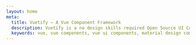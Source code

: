 ```yaml
---
layout: home
meta:
  title: Vuetify — A Vue Component Framework
  description: Vuetify is a no design skills required Open Source UI Component Framework for Vue. It provides you with all of the tools necessary to create beautiful content rich web applications.
  keywords: vue, vue components, vue ui components, material design components, vuetify, component framework, component library
---
```


<HomeEntry />

<HomeSpecialSponsor />

<HomeEcosystem />

<v-divider />

<HomeComponentGallery />

<v-divider />

<HomeSponsors />

<v-divider color="primary" />

<HomeTooling />

<v-divider />

<HomeVuetifyOne />

<v-divider color="primary" />

<HomeSupport />

<v-divider />

<HomeBlogs />

<v-divider color="primary" />

<HomeSnips />

<v-divider />

<HomeStore />

<v-divider thickness="2" color="primary" />

<HomeDiscord />

<script setup>
  const theme = useTheme()
</script>
